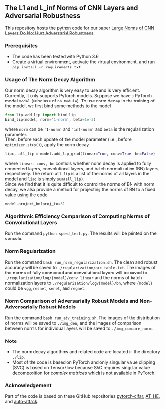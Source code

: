 ## The L1 and L_inf Norms of CNN Layers and Adversarial Robustness
This repository hosts the python code for our paper [Large Norms of CNN Layers Do Not Hurt Adversarial Robustness](https://arxiv.org/abs/2009.08435). 

### Prerequisites
* The code has been tested with Python 3.6.
* Create a virtual environment, activate the virtual environment, and run `pip install -r requirements.txt`.

### Usage of The Norm Decay Algorithm
Our norm decay algorithm is very easy to use and is very efficient. Currently, it only supports PyTorch models. 
Suppose we have a PyTorch model `model` (subclass of `nn.Module`). To use norm decay in the training of the model, we first bind some methods to the model
```python
from lip.add_lip import bind_lip
bind_lip(model, norm='1-norm', beta=1e-3)
```
where `norm` can be `'1-norm'` and `'inf-norm'` and `beta` is the regularization parameter.  
Then, before each update of the model parameter (i.e., before `optimizer.step()`), apply the norm decay 
```python
lipc, all_lip = model.add_lip_grad(linear=True, conv=True, bn=False)
```
where `linear, conv, bn` controls whether norm decay is applied to fully connected layers, convolutional layers, and batch normalization (BN) layers, respectively. The return `all_lip` is a list of the norms of all layers in the model and `lipc` is simply `sum(all_lip)`.  
Since we find that it is quite difficult to control the norms of BN with norm decay, we also provide a method for projecting the norms of BN to a fixed value using the code 
```python
model.project_bn(proj_to=5)
``` 

### Algorithmic Efficiency Comparison of Computing Norms of Convolutional Layers
Run the command `python speed_test.py`. The results will be printed on the console. 

### Norm Regularization
Run the command `bash run_norm_regularization.sh`. The clean and robust accuracy will be saved to `./regularization/acc_table.txt`. The images of the norms of fully connected and convolutional layers will be saved to `./regularization/log/{model}/conv_linear` and the norms of batch normalization layers to `./regularization/log/{model}/bn`, where `{model}` could be `vgg`, `resnet`, `senet`, and `regnet`.

### Norm Comparison of Adversarially Robust Models and Non-Adversarially Robust Models
Run the command `bash run_adv_training.sh`. The images of the distribution of norms will be saved to `./img_den`, and the images of comparison between norms for individual layers will be saved to `./img_compare_norm`. 

### Note  
* The norm decay algorithms and related code are located in the directory `./lip`. 
* Most of the code is based on PyTorch and only singular value clipping (SVC) is based on TensorFlow because SVC requires singular value decomposition for _complex matrices_ which is not available in PyTorch. 

### Acknowledgement
Part of the code is based on these GitHub repositories [pytorch-cifar](https://github.com/kuangliu/pytorch-cifar), [AT_HE](https://github.com/ShawnXYang/AT_HE), and [auto-attack](https://github.com/fra31/auto-attack). 
